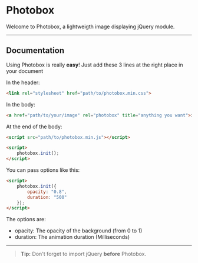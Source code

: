 Photobox
========


Welcome to Photobox, a lightweigth image displaying jQuery module.

----------


Documentation
----------------------

Using Photobox is really **easy**!
Just add these 3 lines at the right place in your document

In the header:
```html
<link rel="stylesheet" href="path/to/photobox.min.css">
```

In the body:
```html
<a href="path/to/your/image" rel="photobox" title="anything you want">image or text</a>
```

At the end of the body:
```html
<script src="path/to/photobox.min.js"></script>

<script>
	photobox.init();
</script>
```

You can pass options like this:
```html
<script>
	photobox.init({
		opacity: "0.8",
		duration: "500"
	});
</script>
```

The options are:

 - opacity: The opacity of the background (from 0 to 1)
 - duration: The animation duration (Milliseconds)

----------
> **Tip:** Don't forget to import jQuery **before** Photobox.

